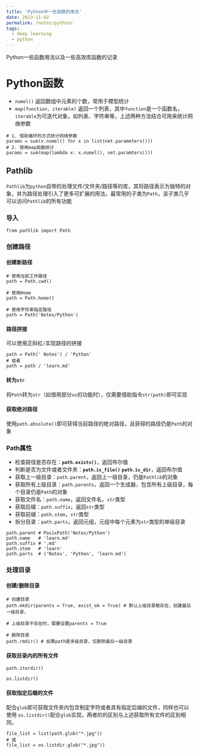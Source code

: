 ```yaml
---
title: 'Python中一些函数的用法'
date: 2023-11-02
permalink: /notes/python/
tags:
  - deep learning
  - python
---
```


Python一些函数用法以及一些高效库函数的记录

# Python函数

- `numel()` 返回数组中元素的个数，常用于模型统计
- `map(function, iterable)` 返回一个列表，其中`function`是一个函数名，`iterable`为可迭代对象，如列表、字符串等，上述两种方法结合可用来统计网络参数

```
# 1. 借助循环的方式统计网络参数
params = sum(x.numel() for x in list(net.parameters()))
# 2. 使用map函数统计
params = sum(map(lambda x: x.numel(), net.paramters()))
```

## Pathlib

`Pathlib`为`python`自带的处理文件/文件夹/路径等的库，其将路径表示为独特的对象，并为路径处理引入了更多可扩展的用法，最常用的子类为`Path`，该子类几乎可以访问`Pathlib`的所有功能

### 导入

```
from pathlib import Path
```

### 创建路径

#### 创建新路径

```
# 使用当前工作路径
path = Path.cwd()

# 使用Home
path = Path.home()

# 使用字符串指定路径
path = Path('Notes/Python')
```

#### 路径拼接

可以使用正斜杠`/`实现路径的拼接

```
path = Path(' Notes') / 'Python'
# 或者
path = path / 'learn.md'
```

#### 转为`str`

将`Path`转为`str`（如借用部分`os`的功能时），仅需要借助指令`str(path)`即可实现

#### 获取绝对路径

使用`path.absolute()`即可获得当前路径的绝对路径，且获得的路径仍是`Path`的对象

### Path属性

- 检查路径是否存在：**`path.exists()`**，返回布尔值
- 判断是否为文件或者文件夹：**`path.is_file()`** **`path.is_dir`**，返回布尔值
- 获取上一级目录：`path.parent`，返回上一级目录，仍是`Pathlib`的对象
- 获取所有上级目录：`path.parents`，返回一个生成器，包含所有上级目录，每个目录仍是`Path`的对象
- 获取文件名：`path.name`，返回文件名，`str`类型
- 获取后缀：`path.suffix`，返回`str`类型
- 获取前缀：`path.stem`，`str`类型
- 拆分目录：`path.parts`，返回元组，元组中每个元素为`str`类型的单级目录

```
path.parent # PosixPath('Notes/Python')
path.name   # 'learn.md'
path.suffix # '.md'
path.stem   # 'learn'
path.parts  # ('Notes', 'Python', 'learn.md')
```

### 处理目录

#### 创建/删除目录

```
# 创建目录
path.mkdir(parents = True, exist_ok = True) # 默认上级目录都存在，创建最后一级目录，
																					 # 上级目录不存在时，需要设置parents = True

# 删除目录
path.rmdir() # 如果path是多级目录，仅删除最后一级目录
```

#### 获取目录内的所有文件

`path.iterdir()`

`os.listdir()`

#### 获取指定后缀的文件

配合`glob`即可获取文件夹内包含制定字符或者具有指定后缀的文件，同样也可以使用 `os.listdir()`配合`glob`实现，两者的的区别与上述获取所有文件的区别相同。

```
file_list = list(path.glob("*.jpg"))
# 或
file_list = os.listdir.glob("*.jpg"))
```

